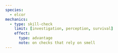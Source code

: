 ```yaml
---
species:
  - elcor
mechanics:
  - type: skill-check
    limit: [investigation, perception, survival]
    effect:
      type: advantage
      note: on checks that rely on smell
---
```

